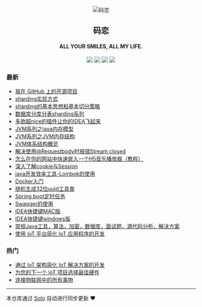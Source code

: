 <p align="center"><img alt="码恋" src="https://img.hacpai.com/file/2019/05/icon-3374e543.png"></p><h2 align="center">
码恋
</h2>

<h4 align="center">ALL YOUR SMILES, ALL MY LIFE.</h4>
<p align="center"><a title="码恋" target="_blank" href="https://github.com/wangning1018/solo-blog"><img src="https://img.shields.io/github/last-commit/wangning1018/solo-blog.svg?style=flat-square&color=FF9900"></a>
<a title="GitHub repo size in bytes" target="_blank" href="https://github.com/wangning1018/solo-blog"><img src="https://img.shields.io/github/repo-size/wangning1018/solo-blog.svg?style=flat-square"></a>
<a title="Solo Version" target="_blank" href="https://github.com/b3log/solo/releases"><img src="https://img.shields.io/badge/solo-3.6.4-f1e05a.svg?style=flat-square&color=blueviolet"></a>
<a title="Hits" target="_blank" href="https://github.com/b3log/hits"><img src="https://hits.b3log.org/wangning1018/solo-blog.svg"></a></p>

### 最新

* [我在 GitHub 上的开源项目](http://aysaml.com/my-github-repos)
* [sharding实现方式](http://aysaml.com/articles/2019/08/23/1566531987673.html)
* [sharding的基本思想和基本切分策略](http://aysaml.com/articles/2019/08/22/1566464095700.html)
* [数据库分库分表sharding系列](http://aysaml.com/articles/2019/08/19/1566210000036.html)
* [多款超nice的插件让你的IDEA飞起来](http://aysaml.com/articles/2019/08/19/1566208316096.html)
* [JVM系列之java内存模型](http://aysaml.com/articles/2019/06/05/1559715975334.html)
* [JVM系列之JVM内存结构](http://aysaml.com/articles/2019/05/29/1559110466401.html)
* [JVM体系结构概览](http://aysaml.com/articles/2019/05/28/1559035515379.html)
* [解决使用@Requestbody时报错Stream closed](http://aysaml.com/articles/2019/05/15/1557888345020.html)
* [怎么在你的网站中快速嵌入一个H5音乐播放器（教程）](http://aysaml.com/articles/2019/05/09/1557393001564.html)
* [深入了解cookie与Session](http://aysaml.com/articles/2019/05/06/1557111034305.html)
* [java开发效率工具-Lombok的使用](http://aysaml.com/articles/2019/05/05/1557055419936.html)
* [Docker入门](http://aysaml.com/articles/2019/05/05/1557047898603.html)
* [随机生成32位uuid工具类](http://aysaml.com/articles/2019/05/05/1557041792956.html)
* [Spring boot定时任务](http://aysaml.com/articles/2019/05/05/1557030350612.html)
* [Swagger的使用](http://aysaml.com/articles/2019/05/05/1557027691074.html)
* [IDEA快捷键MAC版](http://aysaml.com/articles/2019/04/30/1556626216310.html)
* [IDEA快捷键windows版](http://aysaml.com/articles/2019/04/30/1556625807902.html)
* [常规Java工具，算法，加密，数据库，面试题，源代码分析，解决方案](http://aysaml.com/articles/2019/04/30/1556624894280.html)
* [使用 IoT 平台简化 IoT 应用程序的开发](http://aysaml.com/articles/2019/04/30/1556619696349.html)

### 热门

* [通过 IoT 架构简化 IoT 解决方案的开发](http://aysaml.com/articles/2019/04/30/1556611948221.html)
* [为您的下一个 IoT 项目选择最佳硬件](http://aysaml.com/articles/2019/04/30/1556616771775.html)
* [连接物联网中的所有事物](http://aysaml.com/articles/2019/04/30/1556616509606.html)



---

本仓库通过 [Solo](https://github.com/b3log/solo) 自动进行同步更新 ❤️ 